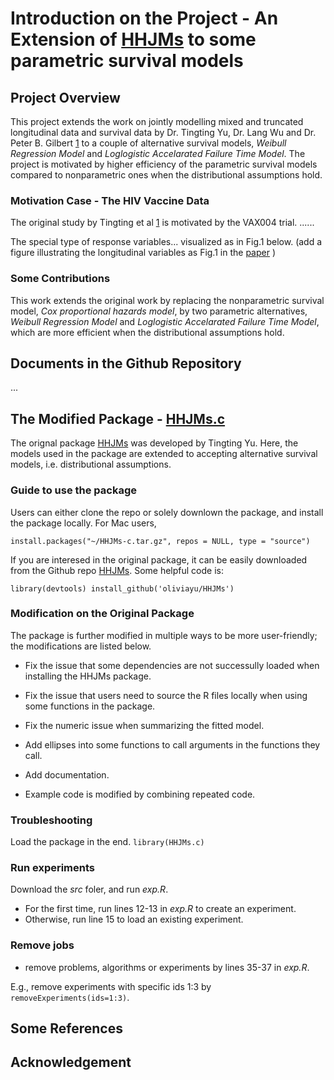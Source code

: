 # Introduction on the Project - An Extension of [HHJMs](https://github.com/oliviayu/HHJMs) to some parametric survival models

## Project Overview

This project extends the work on jointly modelling mixed and truncated longitudinal data and survival data by Dr. Tingting Yu, Dr. Lang Wu and Dr. Peter B. Gilbert [1](https://academic.oup.com/biostatistics/article/19/3/374/4210131?login=true) to a couple of alternative survival models, *Weibull Regression Model* and *Loglogistic Accelarated Failure Time Model*. The project is motivated by higher efficiency of the parametric survival models compared to nonparametric ones when the distributional assumptions hold. 

### Motivation Case - The HIV Vaccine Data

The original study by Tingting et al [1](https://academic.oup.com/biostatistics/article/19/3/374/4210131?login=true) is motivated by the VAX004 trial. 
......

The special type of response variables... visualized as in Fig.1 below. (add a figure illustrating the longitudinal variables as Fig.1 in the [paper](https://academic.oup.com/biostatistics/article/19/3/374/4210131?login=true) )

### Some Contributions

This work extends the original work by replacing the nonparametric survival model, *Cox proportional hazards model*, by two parametric alternatives, *Weibull Regression Model* and *Loglogistic Accelarated Failure Time Model*, which are more efficient when the distributional assumptions hold.


## Documents in the Github Repository

...


## The Modified Package - [HHJMs.c](HHJMs-l.tar.gz)

The orignal package [HHJMs](https://github.com/oliviayu/HHJMs) was developed by Tingting Yu. Here, the models used in the package are extended to accepting alternative survival models, i.e. distributional assumptions. 

### Guide to use the package

Users can either clone the repo or solely downlown the package, and install the package locally. For Mac users,

`install.packages("~/HHJMs-c.tar.gz", repos = NULL, type = "source")`

If you are interesed in the original package, it can be easily downloaded from the Github repo [HHJMs](https://github.com/oliviayu/HHJMs). Some helpful code is:

`library(devtools)
install_github('oliviayu/HHJMs')`

### Modification on the Original Package

The package is further modified in multiple ways to be more user-friendly; the modifications are listed below.

- Fix the issue that some dependencies are not successully loaded when installing the HHJMs package.

- Fix the issue that users need to source the R files locally when using some functions in the package.

- Fix the numeric issue when summarizing the fitted model.

- Add ellipses into some functions to call arguments in the functions they call.

- Add documentation.

- Example code is modified by combining repeated code.




### Troubleshooting

Load the package in the end.
`library(HHJMs.c)`


### Run experiments

Download the *src* foler, and run *exp.R*.

- For the first time, run lines 12-13 in *exp.R* to create an experiment.
- Otherwise, run line 15 to load an existing experiment.

### Remove jobs

- remove problems, algorithms or experiments by lines 35-37 in *exp.R*.

E.g., remove experiments with specific ids 1:3 by 
`removeExperiments(ids=1:3)`.

## Some References


## Acknowledgement
